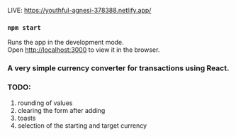 LIVE: https://youthful-agnesi-378388.netlify.app/

### `npm start`

Runs the app in the development mode.<br />
Open [http://localhost:3000](http://localhost:3000) to view it in the browser.

### A very simple currency converter for transactions using React.

### TODO:
1. rounding of values
2. clearing the form after adding
3. toasts
4. selection of the starting and target currency
